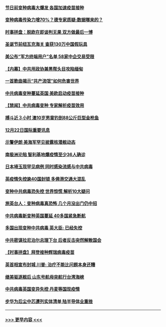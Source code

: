 #### [节日前变种病毒大爆发 各国加速疫苗接种](../pages/prog202/a103016078.md?t=12230802) 
#### [变种病毒传染力增70%？德专家质疑:数据哪来的？](../pages/prog202/a103015990.md?t=12230802) 
#### [时事拼盘：脱欧在即谈判无果 双方做最后一博](../pages/prog202/a103016026.md?t=12230802) 
#### [圣诞节前纽瓦克海关 查获130万中国假玩具](../pages/prog202/a103015977.md?t=12230802) 
#### [美公布“军方终端用户”名单 58家中企交易受限](../pages/prog202/a103015805.md?t=12230802) 
#### [【内幕】中共用政协兼黑帮头目攻陷缅甸](../pages/prog202/a103015868.md?t=12230802) 
#### [一首歌曲揭示“共产流氓”如何危害世界](../pages/prog202/a103015846.md?t=12230802) 
#### [中共病毒变种蔓延英国 美欧启动疫苗接种](../pages/prog202/a103015830.md?t=12230802) 
#### [【禁闻】中共病毒变种 专家解析疫苗效用](../pages/prog202/a103015823.md?t=12230802) 
#### [搏斗近３小时 澳10岁男童钓到88公斤巨型金枪鱼](../pages/prog202/a103015735.md?t=12230802) 
#### [12月22日国际重要讯息](../pages/prog202/a103015662.md?t=12230802) 
#### [示警伊朗 美海军罕见披露核潜舰动态](../pages/prog202/a103015568.md?t=12230802) 
#### [南极洲沦陷 智利基地爆疫情至少36人确诊](../pages/prog202/a103015559.md?t=12230802) 
#### [日本埼玉现罕见病例 同时感染流感与中共病毒](../pages/prog202/a103015555.md?t=12230802) 
#### [英疫情失控逾40国封锁 多佛港交通大混乱](../pages/prog202/a103015416.md?t=12230802) 
#### [变种中共病毒恐失控 世界惊慌 解析10大疑问](../pages/prog202/a103015397.md?t=12230802) 
#### [旅英台人：变种病毒真恐怖 几个月没出门仍中招](../pages/prog202/a103015267.md?t=12230802) 
#### [中共病毒新变种英国蔓延 40多国紧急断航](../pages/prog202/a103015292.md?t=12230802) 
#### [多国出现变种中共病毒 英大臣: 已经失控](../pages/prog202/a103015227.md?t=12230802) 
#### [中共密谋拉尼泊尔总理下台 后者反击突然解散国会](../pages/prog202/a103015208.md?t=12230802) 
#### [【时事拼盘】拜登接种辉瑞病毒疫苗](../pages/prog202/a103015238.md?t=12230802) 
#### [英首相宣布封城 川普: 治疗不能比问题本身还糟](../pages/prog202/a103015126.md?t=12230802) 
#### [继美驱逐舰后 山东号航母突航行台湾海峡](../pages/prog202/a103015099.md?t=12230802) 
#### [中共病毒英国变异失控 丹麦等国现疫情](../pages/prog202/a103015060.md?t=12230802) 
#### [步华为后尘中芯遭列实体清单 陆半导体业重挫](../pages/prog202/a103015054.md?t=12230802) 

----
#### [ >>> 更早内容 <<< ](../indexes/prog202-earlier.md)
